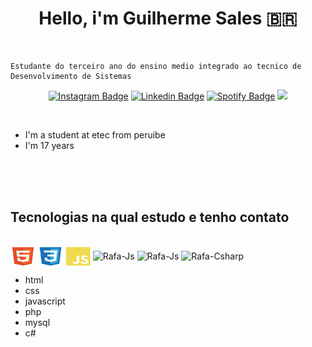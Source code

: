  <h1 align ="center">  Hello, i'm Guilherme Sales 🇧🇷</h1>
 <br>

 
 ```
Estudante do terceiro ano do ensino medio integrado ao tecnico de Desenvolvimento de Sistemas
```

<div align="center">

[![Instagram Badge](https://img.shields.io/badge/-instagram-red?style=for-the-badge&logo=instagram&logoColor=white&link=https://github.com/arthurspk)](https://www.instagram.com/guilhermesales26)
[![Linkedin Badge](https://img.shields.io/badge/-Linkedin-blue?style=for-the-badge&logo=Linkedin&logoColor=white&link=https://github.com/arthurspk)](https://www.linkedin.com/in/guilherme-sales-428b7a237/)
[![Spotify Badge](https://img.shields.io/badge/-Spotify-3bb34b?style=for-the-badge&logo=Spotify&logoColor=161f16&link=https://github.com/arthurspk)](https://open.spotify.com/user/ni8gvrrrmksrrym3eax5ii8gh)
  <a href = "mailto:guiguisalesaraujo@gmail.com"><img src="https://img.shields.io/badge/-Gmail-%23333?style=for-the-badge&logo=gmail&logoColor=white" target="_blank"></a>
  </div>

<br>
<ul>
 <li>I'm a student at etec from peruibe</li>
 <li>I'm 17 years</li>
</ul>

<br>
<br>
<br>

<h2> Tecnologias na qual estudo e tenho contato </h2>
<div style="display: inline_block"><br>
  <img align="center" alt="Rafa-HTML" height="30" width="40" src="https://raw.githubusercontent.com/devicons/devicon/master/icons/html5/html5-original.svg">
  <img align="center" alt="Rafa-CSS" height="30" width="40" src="https://raw.githubusercontent.com/devicons/devicon/master/icons/css3/css3-original.svg">
  <img align="center" alt="Rafa-Js" height="30" width="40" src="https://raw.githubusercontent.com/devicons/devicon/master/icons/javascript/javascript-plain.svg">
  <img align="center" alt="Rafa-Js" height="30" width="40" src="https://cdn.jsdelivr.net/gh/devicons/devicon/icons/php/php-original.svg">
  <img align="center" alt="Rafa-Js" height="30" width="40" src="https://cdn.jsdelivr.net/gh/devicons/devicon/icons/mysql/mysql-original.svg">
  <img align="center" alt="Rafa-Csharp" height="30" width="40" 
</div>
 <br>
 
<ul>
 <li>html</li>
 <li>css</li>
 <li>javascript</li>
 <li>php</li>
 <li>mysql</li>
 <li>c#</li>
</ul>
 
<div align="center"> 

 
</div>

 
